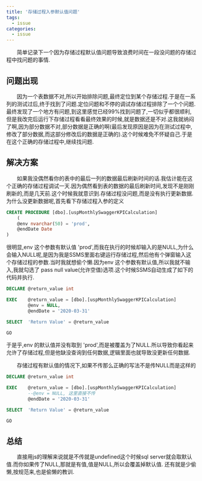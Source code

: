 ```yaml
---
title: '存储过程入参默认值问题'
tags:
  - issue
categories:
  - issue
---
```

&emsp;&emsp;简单记录下一个因为存储过程默认值问题导致浪费时间在一段没问题的存储过程中找问题的事情.


## 问题出现
&emsp;&emsp;因为一个表数据不对,所以开始排除问题,最终定位到某个存储过程.于是在一系列的测试过后,终于找到了问题.定位问题和不停的调试存储过程排除了一个个问题.最终发现了一个地方有问题,到这里感觉已经99%找到问题了,一切似乎都很顺利,但是我改完后运行下存储过程看看最终效果的时候,就是数据还是不对.这我就纳闷了啊,因为部分数据不对,部分数据是正确的啊(最后发现原因是因为在测试过程中,修改了部分数据,而这部分修改后的数据是正确的).这个时候难免不怀疑自己.于是在这个正确的存储过程中,继续找问题.

## 解决方案
&emsp;&emsp;如果我没偶然看你的表中的最后一列的数据最后刷新时间的话.我估计能在这个正确的存储过程调试一天.因为偶然看到表的数据的最后刷新时间,发现不是刚刚刷新的,而是几天前.这个时候我就意识到.存储过程没问题,而是没有执行更新数据.为什么没更新数据呢,首先看下存储过程入参的定义

```sql 
CREATE PROCEDURE [dbo].[uspMonthlySwaggerKPICalculation]
	(
	@env nvarchar(50) = 'prod',
	@endDate Date
)
```

很明显,env 这个参数有默认值 'prod',而我在执行的时候却输入的是NULL,为什么会输入NULL呢,是因为我是SSMS里面右键运行存储过程,然后他有个弹窗输入这个存储过程的参数.当时我就想偷个懒.因为env 这个参数有默认值,所以我就不输入,我就勾选了 pass null value(允许空值)选项.这个时候SSMS自动生成了如下的代码并执行.

```sql 
DECLARE	@return_value int

EXEC	@return_value = [dbo].[uspMonthlySwaggerKPICalculation]
		@env = NULL,
		@endDate = '2020-03-31'

SELECT	'Return Value' = @return_value

GO
```

于是乎,env 的默认值并没有取到 'prod',而是被覆盖为了NULL.所以导致你看起来允许了存储过程,但是他缺没查询到任何数据,逻辑里面也就导致没更新任何数据.

&emsp;&emsp;存储过程有默认值的情况下,如果不传那么正确的写法不是传NULL而是这样的

```sql 
DECLARE	@return_value int

EXEC	@return_value = [dbo].[uspMonthlySwaggerKPICalculation]
		--@env = NULL, 这里直接不传
		@endDate = '2020-03-31'

SELECT	'Return Value' = @return_value

GO
```

## 总结
&emsp;&emsp;直接用js的理解来说就是不传就是undefined这个时候sql server就会取默认值.而你如果传了NULL,那就是有值,值是NULL,所以会覆盖掉默认值.
还有就是少偷懒,按规范来,也是偷懒的教训.
